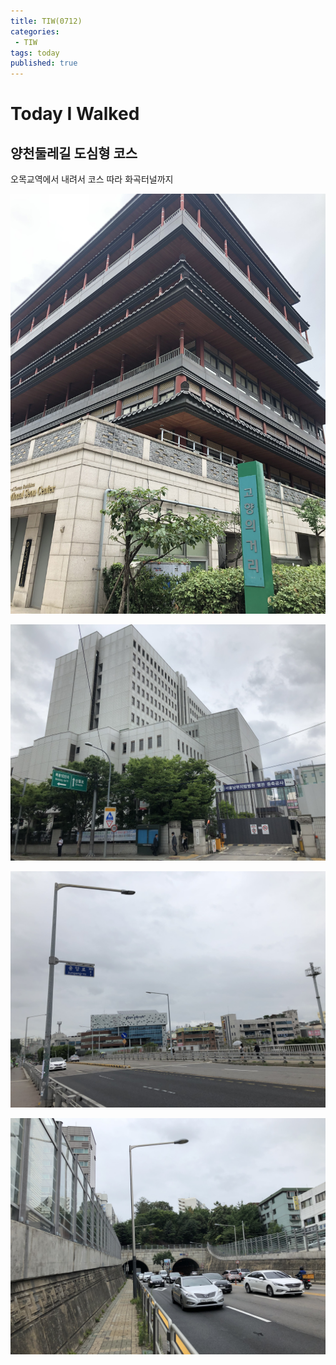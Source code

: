 ```yaml
---
title: TIW(0712)
categories:
 - TIW
tags: today
published: true
---
```

# Today I Walked
 
## 양천둘레길 도심형 코스

오목교역에서 내려서 코스 따라 화곡터널까지

![0712](/images/0712/07121178.jpg)  

![0712](/images/0712/07121182.jpg)  

![0712](/images/0712/07121183.jpg)  

![0712](/images/0712/07121184.jpg)  